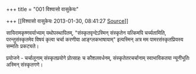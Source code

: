 +++
title = "001 विश्वासो वासुकेयः"

+++
[[विश्वासो वासुकेयः	2013-01-30, 08:41:27 [Source](https://groups.google.com/g/samskrita/c/K8I_tMnSidc)]]



सायिरामकृष्णवर्याभ्याम् यथोपस्थापितम्, "संस्कृतवृन्देऽस्मिन् संस्कृतेन यत्किमपि चर्च्यतामिति, परन्तुसंस्कृतमेव विषयं कृत्वा चर्चा करणीया आङ्ग्लकभाषायाम्" इत्यस्मिन् अत्र मम पामरसंस्कृतप्रियस्य सम्मतिः प्रकट्यते।  

  

प्रयोजने - चर्चालूनाम् संस्कृतप्रयोगे प्रोत्साहः च कौशलवर्धनम्, संस्कृतेतरचर्चानाम् स्वाभाविकतया न्यूनीभूतिः अस्मिन् संस्कृतगणे।

  

